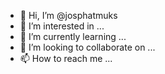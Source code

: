 - 👋 Hi, I’m @josphatmuks
- 👀 I’m interested in ...
- 🌱 I’m currently learning ...
- 💞️ I’m looking to collaborate on ...
- 📫 How to reach me ...

<!---
josphatmuks/josphatmuks is a ✨ special ✨ repository because its `README.md` (this file) appears on your GitHub profile.
You can click the Preview link to take a look at your changes.
--->
